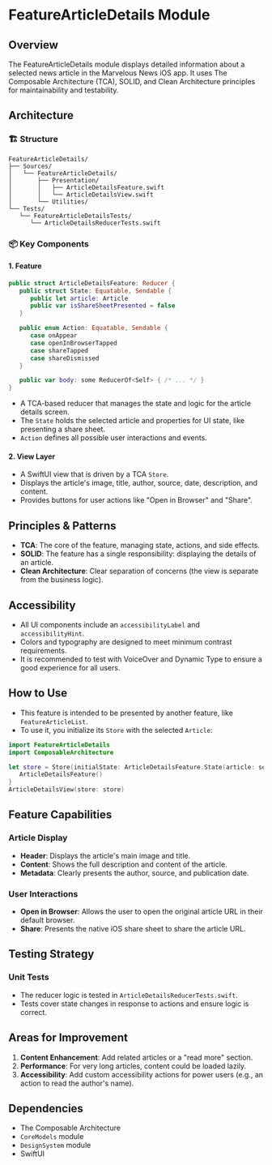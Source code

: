# FeatureArticleDetails Module

## Overview
The FeatureArticleDetails module displays detailed information about a selected news article in the Marvelous News iOS app. It uses The Composable Architecture (TCA), SOLID, and Clean Architecture principles for maintainability and testability.

## Architecture

### 🏗 Structure
```
FeatureArticleDetails/
├── Sources/
│   └── FeatureArticleDetails/
│       ├── Presentation/
│       │   ├── ArticleDetailsFeature.swift
│       │   └── ArticleDetailsView.swift
│       └── Utilities/
└── Tests/
   └── FeatureArticleDetailsTests/
      └── ArticleDetailsReducerTests.swift
```

### 📦 Key Components

#### 1. Feature
```swift
public struct ArticleDetailsFeature: Reducer {
   public struct State: Equatable, Sendable {
      public let article: Article
      public var isShareSheetPresented = false
   }

   public enum Action: Equatable, Sendable {
      case onAppear
      case openInBrowserTapped
      case shareTapped
      case shareDismissed
   }

   public var body: some ReducerOf<Self> { /* ... */ }
}
```
- A TCA-based reducer that manages the state and logic for the article details screen.
- The `State` holds the selected article and properties for UI state, like presenting a share sheet.
- `Action` defines all possible user interactions and events.

#### 2. View Layer
- A SwiftUI view that is driven by a TCA `Store`.
- Displays the article's image, title, author, source, date, description, and content.
- Provides buttons for user actions like "Open in Browser" and "Share".

## Principles & Patterns
- **TCA**: The core of the feature, managing state, actions, and side effects.
- **SOLID**: The feature has a single responsibility: displaying the details of an article.
- **Clean Architecture**: Clear separation of concerns (the view is separate from the business logic).

## Accessibility
- All UI components include an `accessibilityLabel` and `accessibilityHint`.
- Colors and typography are designed to meet minimum contrast requirements.
- It is recommended to test with VoiceOver and Dynamic Type to ensure a good experience for all users.

## How to Use
- This feature is intended to be presented by another feature, like `FeatureArticleList`.
- To use it, you initialize its `Store` with the selected `Article`:
```swift
import FeatureArticleDetails
import ComposableArchitecture

let store = Store(initialState: ArticleDetailsFeature.State(article: selectedArticle)) {
   ArticleDetailsFeature()
}
ArticleDetailsView(store: store)
```

## Feature Capabilities

### Article Display
- **Header**: Displays the article's main image and title.
- **Content**: Shows the full description and content of the article.
- **Metadata**: Clearly presents the author, source, and publication date.

### User Interactions
- **Open in Browser**: Allows the user to open the original article URL in their default browser.
- **Share**: Presents the native iOS share sheet to share the article URL.

## Testing Strategy

### Unit Tests
- The reducer logic is tested in `ArticleDetailsReducerTests.swift`.
- Tests cover state changes in response to actions and ensure logic is correct.

## Areas for Improvement

1. **Content Enhancement**: Add related articles or a "read more" section.
2. **Performance**: For very long articles, content could be loaded lazily.
3. **Accessibility**: Add custom accessibility actions for power users (e.g., an action to read the author's name).

## Dependencies
- The Composable Architecture
- `CoreModels` module
- `DesignSystem` module
- SwiftUI